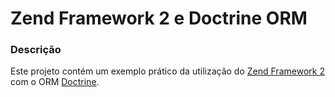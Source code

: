 Zend Framework 2 e Doctrine ORM
============

### Descrição

Este projeto contém um exemplo prático da utilização do [Zend Framework 2](http://framework.zend.com/) com o ORM [Doctrine](http://www.doctrine-project.org/).
